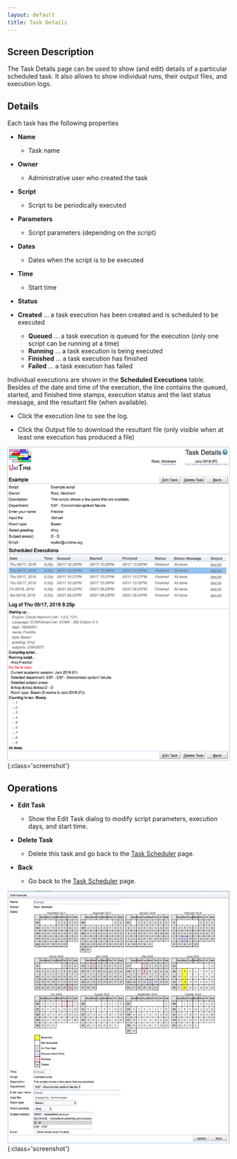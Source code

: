 ```yaml
---
layout: default
title: Task Details
---
```



## Screen Description

The Task Details page can be used to show (and edit) details of a particular scheduled task. It also allows to show individual runs, their output files, and execution logs.

## Details

Each task has the following properties

* **Name**
	* Task name

* **Owner**
	* Administrative user who created the task

* **Script**
	* Script to be periodically executed

* **Parameters**
	* Script parameters (depending on the script)

* **Dates**
	* Dates when the script is to be executed

* **Time**
	* Start time

* **Status**

* **Created** ... a task execution has been created and is scheduled to be executed
	* **Queued** ... a task execution is queued for the execution (only one script can be running at a time)
	* **Running** ... a task execution is being executed
	* **Finished** ... a task execution has finished
	* **Failed** ... a task execution has failed

Individual executions are shown in the **Scheduled Executions** table. Besides of the date and time of the execution, the line contains the queued, started, and finished time stamps, execution status and the last status message, and the resultant file (when available).

* Click the execution line to see the log.

* Click the Output file to download the resultant file (only visible when at least one execution has produced a file)


![Task Details](images/task-details-1.png){:class='screenshot'}

## Operations

* **Edit Task**
	* Show the Edit Task dialog to modify script parameters, execution days, and start time.

* **Delete Task**
	* Delete this task and go back to the [Task Scheduler](task-scheduler) page.

* **Back**
	* Go back to the [Task Scheduler](task-scheduler) page.


![Task Details](images/task-details-2.png){:class='screenshot'}
